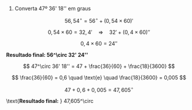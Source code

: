 1. Converta 47º 36' 18'' em graus

$$
56,54^\circ = 56^\circ + (0,54 \times 60)'
$$

$$
0,54 \times 60 = 32,4' \quad \Rightarrow \quad 32' + (0,4 \times 60)''
$$

$$
0,4 \times 60 = 24''
$$

**Resultado final: 56^\circ 32' 24''**

$$
47^\circ 36' 18'' = 47 + \frac{36}{60} + \frac{18}{3600}
$$

$$
\frac{36}{60} = 0,6 \quad \text{e} \quad \frac{18}{3600} = 0,005
$$

$$
47 + 0,6 + 0,005 = 47,605^\circ
$$

\text{**Resultado final:** } 47,605^\circ
